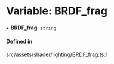 # Variable: BRDF\_frag

• **BRDF\_frag**: `string`

#### Defined in

[src/assets/shader/lighting/BRDF_frag.ts:1](https://github.com/Orillusion/orillusion/blob/main/src/assets/shader/lighting/BRDF_frag.ts#L1)
